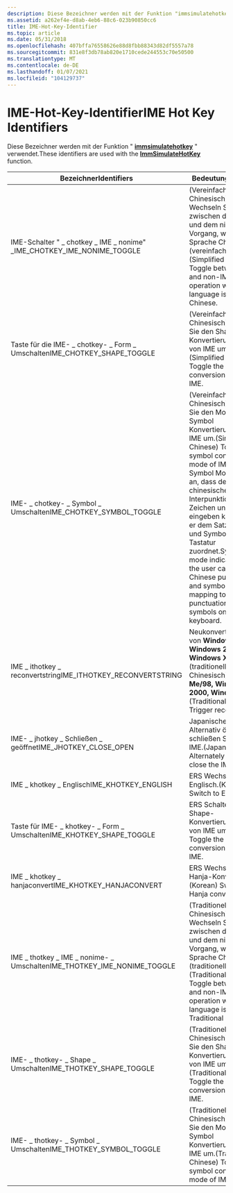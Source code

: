```yaml
---
description: Diese Bezeichner werden mit der Funktion "immsimulatehotkey" verwendet.
ms.assetid: a262ef4e-d8ab-4eb6-88c6-023b90850cc6
title: IME-Hot-Key-Identifier
ms.topic: article
ms.date: 05/31/2018
ms.openlocfilehash: 407bffa76558626e88d8fbb88343d82df5557a78
ms.sourcegitcommit: 831e8f3db78ab820e1710cede244553c70e50500
ms.translationtype: MT
ms.contentlocale: de-DE
ms.lasthandoff: 01/07/2021
ms.locfileid: "104129737"
---
```

# <a name="ime-hot-key-identifiers"></a><span data-ttu-id="4fb7e-103">IME-Hot-Key-Identifier</span><span class="sxs-lookup"><span data-stu-id="4fb7e-103">IME Hot Key Identifiers</span></span>

<span data-ttu-id="4fb7e-104">Diese Bezeichner werden mit der Funktion " [**immsimulatehotkey**](/windows/desktop/api/Imm/nf-imm-immsimulatehotkey) " verwendet.</span><span class="sxs-lookup"><span data-stu-id="4fb7e-104">These identifiers are used with the [**ImmSimulateHotKey**](/windows/desktop/api/Imm/nf-imm-immsimulatehotkey) function.</span></span>



| <span data-ttu-id="4fb7e-105">Bezeichner</span><span class="sxs-lookup"><span data-stu-id="4fb7e-105">Identifiers</span></span>                       | <span data-ttu-id="4fb7e-106">Bedeutung</span><span class="sxs-lookup"><span data-stu-id="4fb7e-106">Meaning</span></span>                                                                                                                                                                                                 |
|-----------------------------------|---------------------------------------------------------------------------------------------------------------------------------------------------------------------------------------------------------|
| <span data-ttu-id="4fb7e-107">IME-Schalter " \_ chotkey \_ IME \_ nonime" \_</span><span class="sxs-lookup"><span data-stu-id="4fb7e-107">IME\_CHOTKEY\_IME\_NONIME\_TOGGLE</span></span> | <span data-ttu-id="4fb7e-108">(Vereinfachtes Chinesisch) Wechseln Sie zwischen dem IME-und dem nicht-IME-Vorgang, wenn die Sprache Chinesisch (vereinfacht) ist.</span><span class="sxs-lookup"><span data-stu-id="4fb7e-108">(Simplified Chinese) Toggle between IME and non-IME operation when the language is Simplified Chinese.</span></span>                                                                                                  |
| <span data-ttu-id="4fb7e-109">Taste für die IME- \_ chotkey- \_ Form \_ Umschalten</span><span class="sxs-lookup"><span data-stu-id="4fb7e-109">IME\_CHOTKEY\_SHAPE\_TOGGLE</span></span>       | <span data-ttu-id="4fb7e-110">(Vereinfachtes Chinesisch) Schalten Sie den Shape-Konvertierungsmodus von IME um.</span><span class="sxs-lookup"><span data-stu-id="4fb7e-110">(Simplified Chinese) Toggle the shape conversion mode of IME.</span></span>                                                                                                                                           |
| <span data-ttu-id="4fb7e-111">IME- \_ chotkey- \_ Symbol \_ Umschalten</span><span class="sxs-lookup"><span data-stu-id="4fb7e-111">IME\_CHOTKEY\_SYMBOL\_TOGGLE</span></span>      | <span data-ttu-id="4fb7e-112">(Vereinfachtes Chinesisch) Schalten Sie den Modus für die Symbol Konvertierung von IME um.</span><span class="sxs-lookup"><span data-stu-id="4fb7e-112">(Simplified Chinese) Toggle the symbol conversion mode of IME.</span></span> <span data-ttu-id="4fb7e-113">Der Symbol Modus gibt an, dass der Benutzer chinesische Interpunktions Zeichen und Symbole eingeben kann, indem er dem Satzzeichen und Symbolen auf der Tastatur zuordnet.</span><span class="sxs-lookup"><span data-stu-id="4fb7e-113">Symbol mode indicates that the user can input Chinese punctuation and symbols by mapping to the punctuation and symbols on the keyboard.</span></span> |
| <span data-ttu-id="4fb7e-114">IME \_ ithotkey \_ reconvertstring</span><span class="sxs-lookup"><span data-stu-id="4fb7e-114">IME\_ITHOTKEY\_RECONVERTSTRING</span></span>    | <span data-ttu-id="4fb7e-115">Neukonvertierung von **Windows Me/98, Windows 2000, Windows XP:** (traditionelles Chinesisch).</span><span class="sxs-lookup"><span data-stu-id="4fb7e-115">**Windows Me/98, Windows 2000, Windows XP:** (Traditional Chinese) Trigger reconversion.</span></span>                                                                                                                |
| <span data-ttu-id="4fb7e-116">IME- \_ jhotkey \_ Schließen \_ geöffnet</span><span class="sxs-lookup"><span data-stu-id="4fb7e-116">IME\_JHOTKEY\_CLOSE\_OPEN</span></span>         | <span data-ttu-id="4fb7e-117">Japanischen Alternativ öffnen und schließen Sie den IME.</span><span class="sxs-lookup"><span data-stu-id="4fb7e-117">(Japanese) Alternately open and close the IME.</span></span>                                                                                                                                                          |
| <span data-ttu-id="4fb7e-118">IME \_ khotkey \_ Englisch</span><span class="sxs-lookup"><span data-stu-id="4fb7e-118">IME\_KHOTKEY\_ENGLISH</span></span>             | <span data-ttu-id="4fb7e-119">ERS Wechseln Sie zu Englisch.</span><span class="sxs-lookup"><span data-stu-id="4fb7e-119">(Korean) Switch to English.</span></span>                                                                                                                                                                             |
| <span data-ttu-id="4fb7e-120">Taste für IME- \_ khotkey- \_ Form \_ Umschalten</span><span class="sxs-lookup"><span data-stu-id="4fb7e-120">IME\_KHOTKEY\_SHAPE\_TOGGLE</span></span>       | <span data-ttu-id="4fb7e-121">ERS Schalten Sie den Shape-Konvertierungsmodus von IME um.</span><span class="sxs-lookup"><span data-stu-id="4fb7e-121">(Korean) Toggle the shape conversion mode of IME.</span></span>                                                                                                                                                       |
| <span data-ttu-id="4fb7e-122">IME \_ khotkey \_ hanjaconvert</span><span class="sxs-lookup"><span data-stu-id="4fb7e-122">IME\_KHOTKEY\_HANJACONVERT</span></span>        | <span data-ttu-id="4fb7e-123">ERS Wechseln Sie zur Hanja-Konvertierung.</span><span class="sxs-lookup"><span data-stu-id="4fb7e-123">(Korean) Switch to Hanja conversion.</span></span>                                                                                                                                                                    |
| <span data-ttu-id="4fb7e-124">IME \_ thotkey \_ IME \_ nonime- \_ Umschalten</span><span class="sxs-lookup"><span data-stu-id="4fb7e-124">IME\_THOTKEY\_IME\_NONIME\_TOGGLE</span></span> | <span data-ttu-id="4fb7e-125">(Traditionelles Chinesisch) Wechseln Sie zwischen dem IME-und dem nicht-IME-Vorgang, wenn die Sprache Chinesisch (traditionell) ist.</span><span class="sxs-lookup"><span data-stu-id="4fb7e-125">(Traditional Chinese) Toggle between IME and non-IME operation when the language is Traditional Chinese.</span></span>                                                                                                |
| <span data-ttu-id="4fb7e-126">IME- \_ thotkey- \_ Shape \_ Umschalten</span><span class="sxs-lookup"><span data-stu-id="4fb7e-126">IME\_THOTKEY\_SHAPE\_TOGGLE</span></span>       | <span data-ttu-id="4fb7e-127">(Traditionelles Chinesisch) Schalten Sie den Shape-Konvertierungsmodus von IME um.</span><span class="sxs-lookup"><span data-stu-id="4fb7e-127">(Traditional Chinese) Toggle the shape conversion mode of IME.</span></span>                                                                                                                                          |
| <span data-ttu-id="4fb7e-128">IME- \_ thotkey- \_ Symbol \_ Umschalten</span><span class="sxs-lookup"><span data-stu-id="4fb7e-128">IME\_THOTKEY\_SYMBOL\_TOGGLE</span></span>      | <span data-ttu-id="4fb7e-129">(Traditionelles Chinesisch) Schalten Sie den Modus für die Symbol Konvertierung von IME um.</span><span class="sxs-lookup"><span data-stu-id="4fb7e-129">(Traditional Chinese) Toggle the symbol conversion mode of IME.</span></span>                                                                                                                                         |



 

 

 



